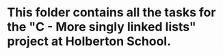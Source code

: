 # This folder contains all the tasks for the "C - More singly linked lists" project at Holberton School.
